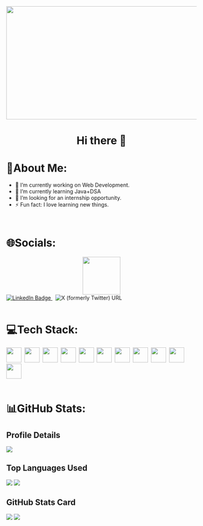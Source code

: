 <div align="center">
  <img src="https://media.giphy.com/media/dWesBcTLavkZuG35MI/giphy.gif" width="600" height="300"/>
</div>
<h1 align="center">
   Hi there 👋 
</h1>

# 💫About Me:

- 🔭 I’m currently working on Web Development.
- 🌱 I’m currently learning Java+DSA
- 👯 I’m looking for an internship opportunity.
- ⚡ Fun fact: I love learning new things.
<br>  

  
# 🌐Socials:
<div id="header" align="center">
  <img src="https://media.giphy.com/media/M9gbBd9nbDrOTu1Mqx/giphy.gif" width="100"/>
</div>
<div id="badges">
  <a href="www.linkedin.com/in/abhishek-patil-17b76825a">
    <img src="https://img.shields.io/badge/LinkedIn-blue?style=for-the-badge&logo=linkedin&logoColor=white" alt="LinkedIn Badge"/>
  </a>&nbsp;
  <img alt="X (formerly Twitter) URL" src="https://img.shields.io/twitter/url?url=https%3A%2F%2Ftwitter.com%2Faabhishekap_">&nbsp;
<img src="https://komarev.com/ghpvc/?username=aabhishek-patil&style=flat-square&color=blue" alt=""/>
</div>
<br>

# 💻Tech Stack:
<div>
  <img src=https://user-images.githubusercontent.com/25181517/183570228-6a040b9f-3ddf-47a2-a201-743121dac664.png width="40" height="40"/>&nbsp;
  <img src=https://user-images.githubusercontent.com/25181517/192158954-f88b5814-d510-4564-b285-dff7d6400dad.png width="40" height="40"/>&nbsp;
  <img src=https://user-images.githubusercontent.com/25181517/183898674-75a4a1b1-f960-4ea9-abcb-637170a00a75.png width="40" height="40"/>&nbsp;
  <img src=https://user-images.githubusercontent.com/25181517/183898054-b3d693d4-dafb-4808-a509-bab54cf5de34.png width="40" height="40"/>&nbsp;
  <img src=https://user-images.githubusercontent.com/25181517/183890595-779a7e64-3f43-4634-bad2-eceef4e80268.png width="40" height="40"/>&nbsp;
  <img src=https://user-images.githubusercontent.com/25181517/183568594-85e280a7-0d7e-4d1a-9028-c8c2209e073c.png width="40" height="40"/>&nbsp;
  <img src=https://user-images.githubusercontent.com/25181517/117201156-9a724800-adec-11eb-9a9d-3cd0f67da4bc.png width="40" height="40"/>&nbsp;
  <img src=https://user-images.githubusercontent.com/25181517/183423507-c056a6f9-1ba8-4312-a350-19bcbc5a8697.png width="40" height="40"/>&nbsp;
  <img src=https://user-images.githubusercontent.com/25181517/183423775-2276e25d-d43d-4e58-890b-edbc88e915f7.png width="40" height="40"/>&nbsp;
  <img src=https://user-images.githubusercontent.com/25181517/183896128-ec99105a-ec1a-4d85-b08b-1aa1620b2046.png width="40" height="40"/>&nbsp;
  <img src=https://user-images.githubusercontent.com/25181517/182884177-d48a8579-2cd0-447a-b9a6-ffc7cb02560e.png width="40" height="40"/>&nbsp;
</div>
<br>

# 📊GitHub Stats:

## Profile Details 

![](http://github-profile-summary-cards.vercel.app/api/cards/profile-details?username=aabhishek-patil&theme=zenburn)

## Top Languages Used

![](http://github-profile-summary-cards.vercel.app/api/cards/repos-per-language?username=aabhishek-patil&theme=zenburn) ![](http://github-profile-summary-cards.vercel.app/api/cards/most-commit-language?username=aabhishek-patil&theme=zenburn)

## GitHub Stats Card

![](http://github-profile-summary-cards.vercel.app/api/cards/stats?username=aabhishek-patil&theme=zenburn) ![](http://github-profile-summary-cards.vercel.app/api/cards/productive-time?username=aabhishek-patil&theme=zenburn&utcOffset=8)

